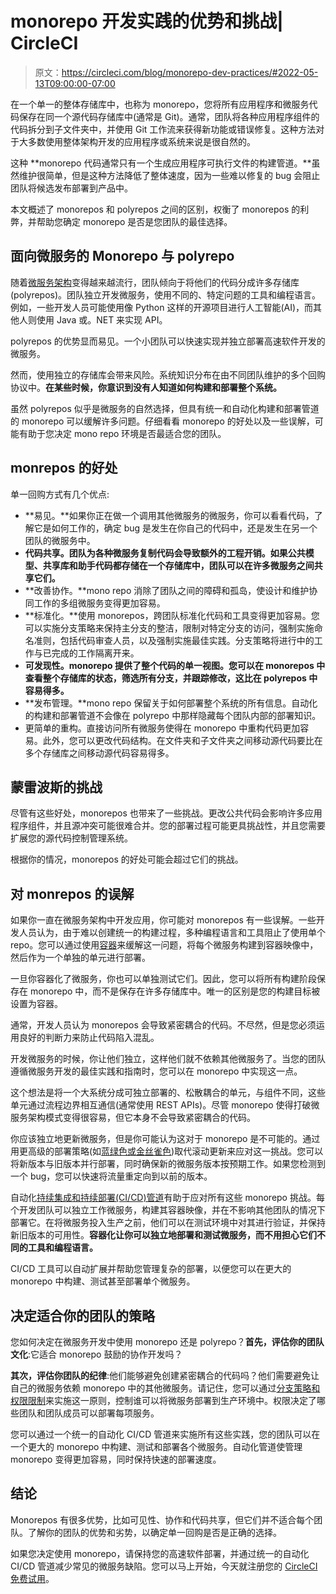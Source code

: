 # monorepo 开发实践的优势和挑战| CircleCI

> 原文：<https://circleci.com/blog/monorepo-dev-practices/#2022-05-13T09:00:00-07:00>

在一个单一的整体存储库中，也称为 monorepo，您将所有应用程序和微服务代码保存在同一个源代码存储库中(通常是 Git)。通常，团队将各种应用程序组件的代码拆分到子文件夹中，并使用 Git 工作流来获得新功能或错误修复。这种方法对于大多数使用整体架构开发的应用程序或系统来说是很自然的。

这种 **monorepo 代码通常只有一个生成应用程序可执行文件的构建管道。**虽然维护很简单，但是这种方法降低了整体速度，因为一些难以修复的 bug 会阻止团队将候选发布部署到产品中。

本文概述了 monorepos 和 polyrepos 之间的区别，权衡了 monorepos 的利弊，并帮助您确定 monorepo 是否是您团队的最佳选择。

## 面向微服务的 Monorepo 与 polyrepo

随着[微服务架构](https://circleci.com/blog/soa-vs-microservices/)变得越来越流行，团队倾向于将他们的代码分成许多存储库(polyrepos)。团队独立开发微服务，使用不同的、特定问题的工具和编程语言。例如，一些开发人员可能使用像 Python 这样的开源项目进行人工智能(AI)，而其他人则使用 Java 或。NET 来实现 API。

polyrepos 的优势显而易见。一个小团队可以快速实现并独立部署高速软件开发的微服务。

然而，使用独立的存储库会带来风险。系统知识分布在由不同团队维护的多个回购协议中。**在某些时候，你意识到没有人知道如何构建和部署整个系统。**

虽然 polyrepos 似乎是微服务的自然选择，但具有统一和自动化构建和部署管道的 monorepo 可以缓解许多问题。仔细看看 monorepo 的好处以及一些误解，可能有助于您决定 mono repo 环境是否最适合您的团队。

## monrepos 的好处

单一回购方式有几个优点:

*   **易见。**如果你正在做一个调用其他微服务的微服务，你可以看看代码，了解它是如何工作的，确定 bug 是发生在你自己的代码中，还是发生在另一个团队的微服务中。
*   **代码共享。团队为各种微服务复制代码会导致额外的工程开销。如果公共模型、共享库和助手代码都存储在一个存储库中，团队可以在许多微服务之间共享它们。**
*   **改善协作。**mono repo 消除了团队之间的障碍和孤岛，使设计和维护协同工作的多组微服务变得更加容易。
*   **标准化。**使用 monorepos，跨团队标准化代码和工具变得更加容易。您可以实施分支策略来保持主分支的整洁，限制对特定分支的访问，强制实施命名准则，包括代码审查人员，以及强制实施最佳实践。分支策略将进行中的工作与已完成的工作隔离开来。
*   **可发现性。monorepo 提供了整个代码的单一视图。您可以在 monorepos 中查看整个存储库的状态，筛选所有分支，并跟踪修改，这比在 polyrepos 中容易得多。**
*   **发布管理。**mono repo 保留关于如何部署整个系统的所有信息。自动化的构建和部署管道不会像在 polyrepo 中那样隐藏每个团队内部的部署知识。
*   更简单的重构。直接访问所有微服务使得在 monorepo 中重构代码更加容易。此外，您可以更改代码结构。在文件夹和子文件夹之间移动源代码要比在多个存储库之间移动源代码容易得多。

## 蒙雷波斯的挑战

尽管有这些好处，monorepos 也带来了一些挑战。更改公共代码会影响许多应用程序组件，并且源冲突可能很难合并。您的部署过程可能更具挑战性，并且您需要扩展您的源代码控制管理系统。

根据你的情况，monorepos 的好处可能会超过它们的挑战。

## 对 monrepos 的误解

如果你一直在微服务架构中开发应用，你可能对 monorepos 有一些误解。一些开发人员认为，由于难以创建统一的构建过程，多种编程语言和工具阻止了使用单个 repo。您可以通过使用[容器](https://circleci.com/blog/benefits-of-containerization/)来缓解这一问题，将每个微服务构建到容器映像中，然后作为一个单独的单元进行部署。

一旦你容器化了微服务，你也可以单独测试它们。因此，您可以将所有构建阶段保存在 monorepo 中，而不是保存在许多存储库中。唯一的区别是您的构建目标被设置为容器。

通常，开发人员认为 monorepos 会导致紧密耦合的代码。不尽然，但是您必须运用良好的判断力来防止代码陷入混乱。

开发微服务的时候，你让他们独立，这样他们就不依赖其他微服务了。当您的团队遵循微服务开发的最佳实践和指南时，您可以在 monorepo 中实现这一点。

这个想法是将一个大系统分成可独立部署的、松散耦合的单元，与组件不同，这些单元通过流程边界相互通信(通常使用 REST APIs)。尽管 monorepo 使得打破微服务架构模式变得很容易，但它本身不会导致紧密耦合的代码。

你应该独立地更新微服务，但是你可能认为这对于 monorepo 是不可能的。通过用更高级的部署策略(如[蓝绿色或金丝雀色](https://circleci.com/blog/canary-vs-blue-green-downtime/))取代滚动更新来应对这一挑战。您可以将新版本与旧版本并行部署，同时确保新的微服务版本按预期工作。如果您检测到一个 bug，您可以快速将流量重定向到以前的版本。

自动化[持续集成和持续部署(CI/CD)管道](https://circleci.com/blog/what-is-a-ci-cd-pipeline/)有助于应对所有这些 monorepo 挑战。每个开发团队可以独立工作微服务，构建其容器映像，并在不影响其他团队的情况下部署它。在将微服务投入生产之前，他们可以在测试环境中对其进行验证，并保持新旧版本的可用性。**容器化让你可以独立地部署和测试微服务，而不用担心它们不同的工具和编程语言。**

CI/CD 工具可以自动扩展并帮助您管理复杂的部署，以便您可以在更大的 monorepo 中构建、测试甚至部署单个微服务。

## 决定适合你的团队的策略

您如何决定在微服务开发中使用 monorepo 还是 polyrepo？**首先，评估你的团队文化**:它适合 monorepo 鼓励的协作开发吗？

**其次，评估你团队的纪律**:他们能够避免创建紧密耦合的代码吗？他们需要避免让自己的微服务依赖 monorepo 中的其他微服务。请记住，您可以通过[分支策略和权限限制](https://circleci.com/blog/access-control-cicd/)来实施这一原则，控制谁可以将微服务部署到生产环境中。权限决定了哪些团队和团队成员可以部署每项服务。

您可以通过一个统一的自动化 CI/CD 管道来实施所有这些实践，您的团队可以在一个更大的 monorepo 中构建、测试和部署各个微服务。自动化管道使管理 monorepo 变得更加容易，同时保持快速的部署速度。

## 结论

Monorepos 有很多优势，比如可见性、协作和代码共享，但它们并不适合每个团队。了解你的团队的优势和劣势，以确定单一回购是否是正确的选择。

如果您决定使用 monorepo，请保持您的高速软件部署，并通过统一的自动化 CI/CD 管道减少常见的微服务缺陷。您可以马上开始，今天就注册您的 [CircleCI 免费试用](https://circleci.com/signup/)。